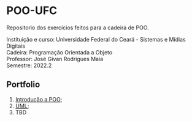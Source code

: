 # POO-UFC
Repositorio dos exercícios feitos para a cadeira de POO. 

Instituição e curso: Universidade Federal do Ceará - Sistemas e Mídias Digitais </br>
Cadeira: Programação Orientada a Objeto </br>
Professor: José Givan Rodrigues Maia </br>
Semestre: 2022.2 </br>

## Portfolio
1. [Introdução a POO](https://github.com/VaneskaSousa/POO-UFC/tree/main/aula-1-introd-poo);
2. [UML](https://github.com/VaneskaSousa/POO-UFC/tree/main/aula-2-uml);
3. TBD
